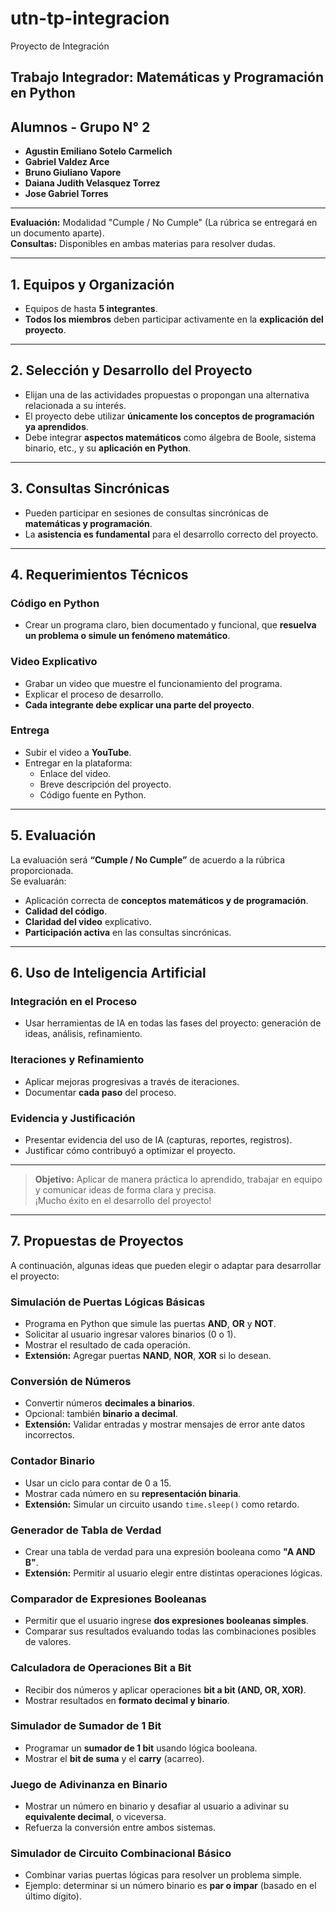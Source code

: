 # utn-tp-integracion

Proyecto de Integración

## Trabajo Integrador: Matemáticas y Programación en Python

## Alumnos - Grupo N° 2

- **Agustin Emiliano Sotelo Carmelich**  
- **Gabriel Valdez Arce**  
- **Bruno Giuliano Vapore**  
- **Daiana Judith Velasquez Torrez**  
- **Jose Gabriel Torres**

---

**Evaluación:** Modalidad "Cumple / No Cumple" (La rúbrica se entregará en un documento aparte).  
**Consultas:** Disponibles en ambas materias para resolver dudas.

---

## 1. Equipos y Organización

- Equipos de hasta **5 integrantes**.
- **Todos los miembros** deben participar activamente en la **explicación del proyecto**.

---

## 2. Selección y Desarrollo del Proyecto

- Elijan una de las actividades propuestas o propongan una alternativa relacionada a su interés.
- El proyecto debe utilizar **únicamente los conceptos de programación ya aprendidos**.
- Debe integrar **aspectos matemáticos** como álgebra de Boole, sistema binario, etc., y su **aplicación en Python**.

---

## 3. Consultas Sincrónicas

- Pueden participar en sesiones de consultas sincrónicas de **matemáticas y programación**.
- La **asistencia es fundamental** para el desarrollo correcto del proyecto.

---

## 4. Requerimientos Técnicos

### Código en Python

- Crear un programa claro, bien documentado y funcional, que **resuelva un problema o simule un fenómeno matemático**.

### Video Explicativo

- Grabar un video que muestre el funcionamiento del programa.
- Explicar el proceso de desarrollo.
- **Cada integrante debe explicar una parte del proyecto**.

### Entrega

- Subir el video a **YouTube**.
- Entregar en la plataforma:
  - Enlace del video.
  - Breve descripción del proyecto.
  - Código fuente en Python.

---

## 5. Evaluación

La evaluación será **“Cumple / No Cumple”** de acuerdo a la rúbrica proporcionada.  
Se evaluarán:

- Aplicación correcta de **conceptos matemáticos y de programación**.
- **Calidad del código**.
- **Claridad del video** explicativo.
- **Participación activa** en las consultas sincrónicas.

---

## 6. Uso de Inteligencia Artificial

### Integración en el Proceso

- Usar herramientas de IA en todas las fases del proyecto: generación de ideas, análisis, refinamiento.

### Iteraciones y Refinamiento

- Aplicar mejoras progresivas a través de iteraciones.
- Documentar **cada paso** del proceso.

### Evidencia y Justificación

- Presentar evidencia del uso de IA (capturas, reportes, registros).
- Justificar cómo contribuyó a optimizar el proyecto.

---

> **Objetivo:** Aplicar de manera práctica lo aprendido, trabajar en equipo y comunicar ideas de forma clara y precisa.  
> ¡Mucho éxito en el desarrollo del proyecto!

---

## 7. Propuestas de Proyectos

A continuación, algunas ideas que pueden elegir o adaptar para desarrollar el proyecto:

### Simulación de Puertas Lógicas Básicas

- Programa en Python que simule las puertas **AND**, **OR** y **NOT**.
- Solicitar al usuario ingresar valores binarios (0 o 1).
- Mostrar el resultado de cada operación.
- **Extensión:** Agregar puertas **NAND**, **NOR**, **XOR** si lo desean.

### Conversión de Números

- Convertir números **decimales a binarios**.
- Opcional: también **binario a decimal**.
- **Extensión:** Validar entradas y mostrar mensajes de error ante datos incorrectos.

### Contador Binario

- Usar un ciclo para contar de 0 a 15.
- Mostrar cada número en su **representación binaria**.
- **Extensión:** Simular un circuito usando `time.sleep()` como retardo.

### Generador de Tabla de Verdad

- Crear una tabla de verdad para una expresión booleana como **"A AND B"**.
- **Extensión:** Permitir al usuario elegir entre distintas operaciones lógicas.

### Comparador de Expresiones Booleanas

- Permitir que el usuario ingrese **dos expresiones booleanas simples**.
- Comparar sus resultados evaluando todas las combinaciones posibles de valores.

### Calculadora de Operaciones Bit a Bit

- Recibir dos números y aplicar operaciones **bit a bit (AND, OR, XOR)**.
- Mostrar resultados en **formato decimal y binario**.

### Simulador de Sumador de 1 Bit

- Programar un **sumador de 1 bit** usando lógica booleana.
- Mostrar el **bit de suma** y el **carry** (acarreo).

### Juego de Adivinanza en Binario

- Mostrar un número en binario y desafiar al usuario a adivinar su **equivalente decimal**, o viceversa.
- Refuerza la conversión entre ambos sistemas.

### Simulador de Circuito Combinacional Básico

- Combinar varias puertas lógicas para resolver un problema simple.
- Ejemplo: determinar si un número binario es **par o impar** (basado en el último dígito).
